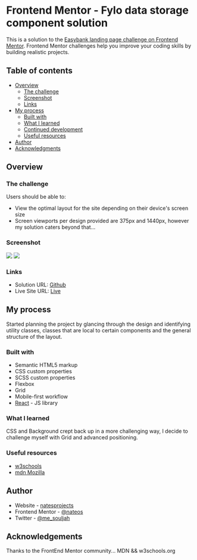 # Frontend Mentor - Fylo data storage component solution

This is a solution to the [Easybank landing page challenge on Frontend Mentor](https://www.frontendmentor.io/challenges/easybank-landing-page-WaUhkoDN). Frontend Mentor challenges help you improve your coding skills by building realistic projects. 

## Table of contents

- [Overview](#overview)
  - [The challenge](#the-challenge)
  - [Screenshot](#screenshot)
  - [Links](#links)
- [My process](#my-process)
  - [Built with](#built-with)
  - [What I learned](#what-i-learned)
  - [Continued development](#continued-development)
  - [Useful resources](#useful-resources)
- [Author](#author)
- [Acknowledgments](#acknowledgments)


## Overview

### The challenge

Users should be able to:

- View the optimal layout for the site depending on their device's screen size
- Screen viewports per design provided are 375px and 1440px, however my solution caters beyond that...

### Screenshot

![](./screenshots/eazybank_desktop)
![](./screenshots/eazybank_mobile)

### Links

- Solution URL: [Github](https://github.com/NateOs/easybank)
- Live Site URL: [Live](https://easybank-fm.netlify.app/)

## My process
Started planning the project by glancing through the design and identifying utility classes, classes that are local to certain components and the general structure of the layout.
### Built with

- Semantic HTML5 markup
- CSS custom properties
- SCSS custom properties
- Flexbox
- Grid
- Mobile-first workflow
- [React](https://reactjs.org/) - JS library

### What I learned

CSS and Background crept back up in a more challenging way, I decide to challenge myself with Grid and advanced positioning.


### Useful resources

- [w3schools](https://www.w3schools.com)
- [mdn Mozilla](https://developer.mozilla.org/en-US/) 


## Author

- Website - [natesprojects](https://www.natesprojects.netlify.com)
- Frontend Mentor - [@nateos](https://www.frontendmentor.io/profile/sodjanathan)
- Twitter - [@me_souljah](https://www.twitter.com/me_souljah)


## Acknowledgements

Thanks to the FrontEnd Mentor community...
MDN && w3schools.org